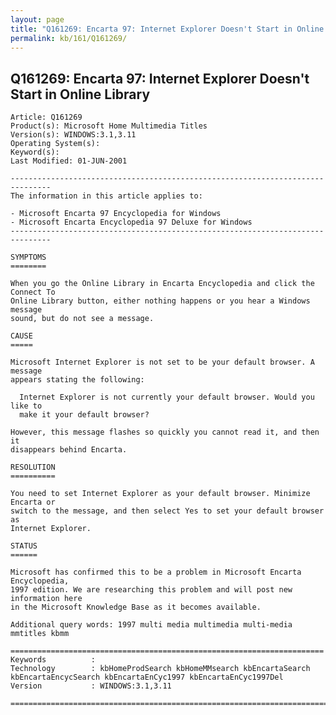 ```yaml
---
layout: page
title: "Q161269: Encarta 97: Internet Explorer Doesn't Start in Online Library"
permalink: kb/161/Q161269/
---
```


## Q161269: Encarta 97: Internet Explorer Doesn't Start in Online Library

	Article: Q161269
	Product(s): Microsoft Home Multimedia Titles
	Version(s): WINDOWS:3.1,3.11
	Operating System(s): 
	Keyword(s): 
	Last Modified: 01-JUN-2001
	
	-------------------------------------------------------------------------------
	The information in this article applies to:
	
	- Microsoft Encarta 97 Encyclopedia for Windows 
	- Microsoft Encarta Encyclopedia 97 Deluxe for Windows 
	-------------------------------------------------------------------------------
	
	SYMPTOMS
	========
	
	When you go the Online Library in Encarta Encyclopedia and click the Connect To
	Online Library button, either nothing happens or you hear a Windows message
	sound, but do not see a message.
	
	CAUSE
	=====
	
	Microsoft Internet Explorer is not set to be your default browser. A message
	appears stating the following:
	
	  Internet Explorer is not currently your default browser. Would you like to
	  make it your default browser?
	
	However, this message flashes so quickly you cannot read it, and then it
	disappears behind Encarta.
	
	RESOLUTION
	==========
	
	You need to set Internet Explorer as your default browser. Minimize Encarta or
	switch to the message, and then select Yes to set your default browser as
	Internet Explorer.
	
	STATUS
	======
	
	Microsoft has confirmed this to be a problem in Microsoft Encarta Encyclopedia,
	1997 edition. We are researching this problem and will post new information here
	in the Microsoft Knowledge Base as it becomes available.
	
	Additional query words: 1997 multi media multimedia multi-media mmtitles kbmm
	
	======================================================================
	Keywords          :  
	Technology        : kbHomeProdSearch kbHomeMMsearch kbEncartaSearch kbEncartaEncycSearch kbEncartaEnCyc1997 kbEncartaEnCyc1997Del
	Version           : WINDOWS:3.1,3.11
	
	=============================================================================
	
